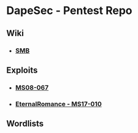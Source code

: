 # DapeSec - Pentest Repo

## Wiki

* ### [SMB](https://github.com/DapeSec/Pentest/wiki/SMB)

## Exploits

* ### [MS08-067](https://github.com/DapeSec/Pentest/tree/main/Exploits/ms08_067)
* ### [EternalRomance - MS17-010]()

## Wordlists
